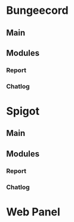 # Bungeecord
## Main
## Modules
### Report
### Chatlog
# Spigot
## Main
## Modules
### Report
### Chatlog
# Web Panel

